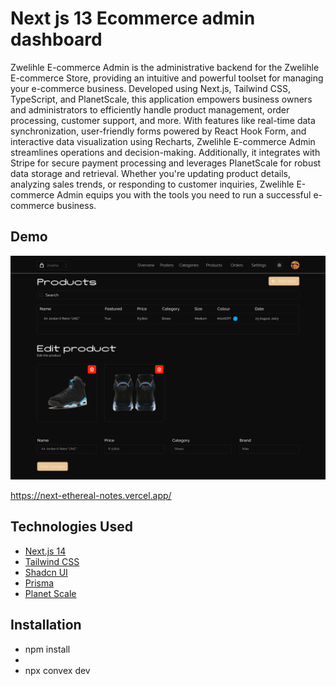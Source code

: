 # Next js 13 Ecommerce admin dashboard

Zwelihle E-commerce Admin is the administrative backend for the
Zwelihle E-commerce Store, providing an intuitive and powerful
toolset for managing your e-commerce business. Developed using
Next.js, Tailwind CSS, TypeScript, and PlanetScale, this application
empowers business owners and administrators to efficiently handle
product management, order processing, customer support, and more.
With features like real-time data synchronization, user-friendly
forms powered by React Hook Form, and interactive data visualization
using Recharts, Zwelihle E-commerce Admin streamlines operations and
decision-making. Additionally, it integrates with Stripe for secure
payment processing and leverages PlanetScale for robust data storage
and retrieval. Whether you're updating product details, analyzing
sales trends, or responding to customer inquiries, Zwelihle
E-commerce Admin equips you with the tools you need to run a
successful e-commerce business.

## Demo

![Ethereal Notes Demo](public/zwelihle-admin-dashboard.png)

https://next-ethereal-notes.vercel.app/

## Technologies Used

- [Next.js 14](https://nextjs.org/)
- [Tailwind CSS](https://tailwindcss.com/)
- [Shadcn UI](https://ui.shadcn.com/)
- [Prisma](https://www.prisma.io/)
- [Planet Scale](https://planetscale.com/)

## Installation

- npm install
- 
- npx convex dev
